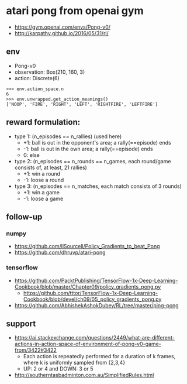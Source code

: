 # atari pong from openai gym
* https://gym.openai.com/envs/Pong-v0/
* http://karpathy.github.io/2016/05/31/rl/

## env
* Pong-v0
* observation: Box(210, 160, 3)
* action: Discrete(6)
```
>>> env.action_space.n
6
>>> env.unwrapped.get_action_meanings()
['NOOP', 'FIRE', 'RIGHT', 'LEFT', 'RIGHTFIRE', 'LEFTFIRE']
```

## reward formulation:
* type 1: (n_episodes == n_rallies) (used here)
  * +1: ball is out in the opponent's area; a rally(==episode) ends
  * -1: ball is out in the own area; a rally(==episode) ends
  * 0: else
* type 2: (n_episodes == n_rounds == n_games, each round/game consists of, at least, 21 rallies)
  * +1: win a round
  * -1: loose a round
* type 3: (n_episodes == n_matches, each match consists of 3 rounds)
  * +1: win a game
  * -1: loose a game

## follow-up
### numpy
* https://github.com/llSourcell/Policy_Gradients_to_beat_Pong
* https://github.com/dhruvp/atari-pong
### tensorflow
* https://github.com/PacktPublishing/TensorFlow-1x-Deep-Learning-Cookbook/blob/master/Chapter09/policy_gradients_pong.py
  * https://github.com/tttor/TensorFlow-1x-Deep-Learning-Cookbook/blob/devel/ch09/05_policy_gradients_pong.py
* https://github.com/AbhishekAshokDubey/RL/tree/master/ping-pong

## support
* https://ai.stackexchange.com/questions/2449/what-are-different-actions-in-action-space-of-environment-of-pong-v0-game-from/3422#3422
  * Each action is repeatedly performed for a duration of k frames,
    where k is uniformly sampled from {2,3,4}
  * UP: 2 or 4 and DOWN: 3 or 5
* http://southerntasbadminton.com.au/SimplifiedRules.html
